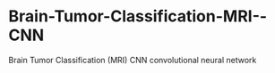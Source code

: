 # Brain-Tumor-Classification-MRI--CNN
Brain Tumor Classification (MRI) CNN convolutional neural network
